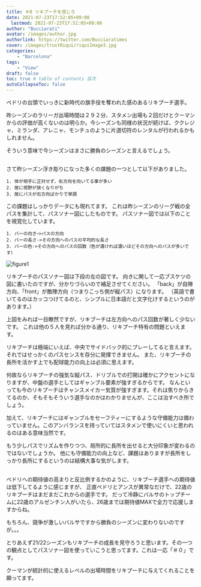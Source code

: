 ```yaml
---
title: ＃0 リキプーチを信じろ
date: 2021-07-23T17:52:05+09:00
　lastmod: 2021-07-23T17:52:05+09:00
author: "Bucciarati"
avatar: /images/author.jpg
authorlink: https://twitter.com/Bucciaratimes
cover: /images/trustRiqui/riquiImage3.jpg
categories:
    - "Barcelona"
tags: 
    - "View"
draft: false
toc: true # table of contents 目次
autoCollapseToc: false
---
```


ペドリの台頭でいっきに新時代の旗手役を奪われた感のあるリキプーチ選手。

昨シーズンのラリーガ出場時間は２９２分、スタメン出場も２回だけとクーマンからの評価が高くないのは明らか。今シーズンも同様の状況が続けば、ククレジャ、ミランダ、アレニャ、モンチュのように片道切符のレンタルが行われるかもしれません。

そういう意味で今シーズンはまさに勝負のシーズンと言えるでしょう。

##

さて昨シーズン浮き彫りになった多くの課題の一つとして以下がありました。
```
1. 体が相手に正対せず、右方向を向いてる事が多い
2. 故に視野が狭くなりがち
3. 故にパスが右方向ばかりで単調
```

この課題はしっかりデータにも現れてます。
これは昨シーズンのリーグ戦の全パスを集計して、パスソナー図にしたものです。
パスソナー図では以下のことを視覚化しています。

```
1. バーの向きｰ>パスの方向
2. バーの長さ->その方向へのパスの平均的な長さ
3. バーの色->その方向へのパスの回数（色が濃ければ濃いほどその方向へのパスが多いです）
```

![figure1](/images/trustRiqui/report/riqui1.png) 

リキプーチのパスソナー図は下段の左の図です。
向きに関して一応ブスケツの図に書いたのですが、分かりづらいので補足させてください。
「back」が自陣方向、「front」が敵陣方向（つまりこっち側が縦パス）になります。
（英語で書いてるのはカッコつけてるのと、シンプルに日本語だと文字化けするというのがあります。）

上図をみれば一目瞭然ですが、リキプーチは左方向へのパス回数が著しく少ないです。
これは他の５人を見れば分かる通り、リキプーチ特有の問題といえます。

リキプーチは極端にいえば、中央でサイドバック的にプレーしてると言えます。それではせっかくのパスセンスを存分に発揮できません。
また、リキプーチの長所を活かす上でも配球能力の向上は必須に思えます。

何故ならリキプーチの強気な縦パス、ドリブルでの打開は確かにアクセントになりますが、中盤の選手としてはギャンブル要素が強すぎるからです。
なんといっても今のリキプーチはチャンスメイカー気質が強すぎます。それは焦りからきてるのか、そもそもそういう選手なのかはわかりませんが、ここは治すべき所でしょう。

加えて、リキプーチにはギャンブルをセーフティーにするような守備能力は備わっていません。このアンバランスを持っていてはスタメンで使いにくいと思われるのはある意味当然です。

もう少しパスでリズムを作りつつ、局所的に長所を出せると大分印象が変わるのではないでしょうか。
他にも守備能力の向上など、課題はありますが長所をしっかり長所にするというのは結構大事な気がします。


##


ペドリへの期待値の高まりと反比例するかのように、リキプーチ選手への期待値は低下してるように感じますが、
正直ペドリとアンスが異常なだけで、22歳のリキプーチはまだまだこれからの選手です。
だって冷静にバルサのトップチームに22歳のアルゼンチン人がいたら、26歳までは期待値MAXで全力で応援しますからね。

もちろん、競争が激しいバルサですから勝負のシーズンに変わりないのですが。。。


とりあえず21/22シーズンもリキプーチの成長を見守ろうと思います。その一つの観点としてパスソナー図を使っていこうと思ってます。これは一応「＃０」です。

クーマンが統計的に使えるレベルの出場時間をリキプーチに与えてくれることを願ってます。
